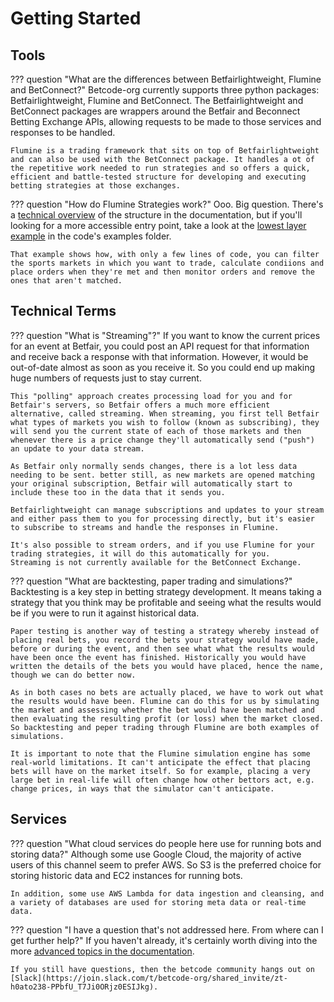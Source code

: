 # Getting Started

## Tools

??? question "What are the differences between Betfairlightweight, Flumine and BetConnect?"
    Betcode-org currently supports three python packages: Betfairlightweight, Flumine and BetConnect. The Betfairlightweight and BetConnect packages are wrappers around the Betfair and Beconnect Betting Exchange APIs, allowing requests to be made to those services and responses to be handled.

    Flumine is a trading framework that sits on top of Betfairlightweight and can also be used with the BetConnect package. It handles a ot of the repetitive work needed to run strategies and so offers a quick, efficient and battle-tested structure for developing and executing betting strategies at those exchanges.

??? question "How do Flumine Strategies work?"
    Ooo. Big question. There's a [technical overview](https://betcode-org.github.io/flumine/architecture/) of the structure in the documentation, but if you'll looking for a more accessible entry point, take a look at the [lowest layer example](https://github.com/betcode-org/flumine/blob/master/examples/strategies/lowestlayer.py) in the code's examples folder.

    That example shows how, with only a few lines of code, you can filter the sports markets in which you want to trade, calculate condiions and place orders when they're met and then monitor orders and remove the ones that aren't matched.

## Technical Terms

??? question "What is "Streaming"?"
    If you want to know the current prices for an event at Betfair, you could post an API request for that information and receive back a response with that information. However, it would be out-of-date almost as soon as you receive it. So you could end up making huge numbers of requests just to stay current.

    This "polling" approach creates processing load for you and for Betfair's servers, so Betfair offers a much more efficient alternative, called streaming. When streaming, you first tell Betfair what types of markets you wish to follow (known as subscribing), they will send you the current state of each of those markets and then whenever there is a price change they'll automatically send ("push") an update to your data stream.

    As Betfair only normally sends changes, there is a lot less data needing to be sent. better still, as new markets are opened matching your original subscription, Betfair will automatically start to include these too in the data that it sends you.

    Betfairlightweight can manage subscriptions and updates to your stream and either pass them to you for processing directly, but it's easier to subscribe to streams and handle the responses in Flumine.

    It's also possible to stream orders, and if you use Flumine for your trading strategies, it will do this automatically for you.
    Streaming is not currently available for the BetConnect Exchange.

??? question "What are backtesting, paper trading and simulations?"
    Backtesting is a key step in betting strategy development. It means taking a strategy that you think may be profitable and seeing what the results would be if you were to run it against historical data.

    Paper testing is another way of testing a strategy whereby instead of placing real bets, you record the bets your strategy would have made, before or during the event, and then see what what the results would have been once the event has finished. Historically you would have written the details of the bets you would have placed, hence the name, though we can do better now.

    As in both cases no bets are actually placed, we have to work out what the results would have been. Flumine can do this for us by simulating the market and assessing whether the bet would have been matched and then evaluating the resulting profit (or loss) when the market closed. So backtesting and peper trading through Flumine are both examples of simulations.

    It is important to note that the Flumine simulation engine has some real-world limitations. It can't anticipate the effect that placing bets will have on the market itself. So for example, placing a very large bet in real-life will often change how other bettors act, e.g. change prices, in ways that the simulator can't anticipate. 

## Services

??? question "What cloud services do people here use for running bots and storing data?"
    Although some use Google Cloud, the majority of active users of this channel seem to prefer AWS. So S3 is the preferred choice for storing historic data and EC2 instances for running bots.

    In addition, some use AWS Lambda for data ingestion and cleansing, and a variety of databases are used for storing meta data or real-time data.

??? question "I have a question that's not addressed here. From where can I get further help?"
    If you haven't already, it's certainly worth diving into the more [advanced topics in the documentation](https://betcode-org.github.io/flumine/clients/).

    If you still have questions, then the betcode community hangs out on [Slack](https://join.slack.com/t/betcode-org/shared_invite/zt-h0ato238-PPbfU_T7Ji0ORjz0ESIJkg).

